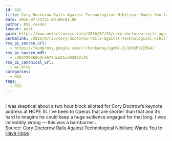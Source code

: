 ```yaml
---
id: 692
title: Cory Doctorow Rails Against Technological Nihilism; Wants You to Have Hope
date: 2016-07-25T21:00:00+01:00
author: RSS reader
layout: post
guid: https://www.uelectronics.info/2016/07/25/cory-doctorow-rails-against-technological-nihilism-wants-you-to-have-hope/
permalink: /2016/07/25/cory-doctorow-rails-against-technological-nihilism-wants-you-to-have-hope/
rss_pi_source_url:
  - https://feedproxy.google.com/~r/hackaday/LgoM/~3/1bk5PYZI9SA/
rss_pi_source_md5:
  - c264789360e2e4672dcd21ad83867c43
rss_pi_canonical_url:
  - my_blog
categories:
  - RSS
tags:
  - RSS
---
```

&#013;  
I was skeptical about a two hour block allotted for Cory Doctrow’s keynote address at HOPE XI. I’ve been to Operas that are shorter than that and it’s hard to imagine he could keep a huge audience engaged for that long. I was incredibly wrong — this was a barnburner…&#013;  
Source: <a href="https://feedproxy.google.com/~r/hackaday/LgoM/~3/1bk5PYZI9SA/" target="_blank">Cory Doctorow Rails Against Technological Nihilism; Wants You to Have Hope</a>